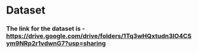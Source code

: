 # Dataset 

### The link for the dataset is - https://drive.google.com/drive/folders/1Tq3wHQxtudn3IO4CSym9NRp2r1vdwnG7?usp=sharing

